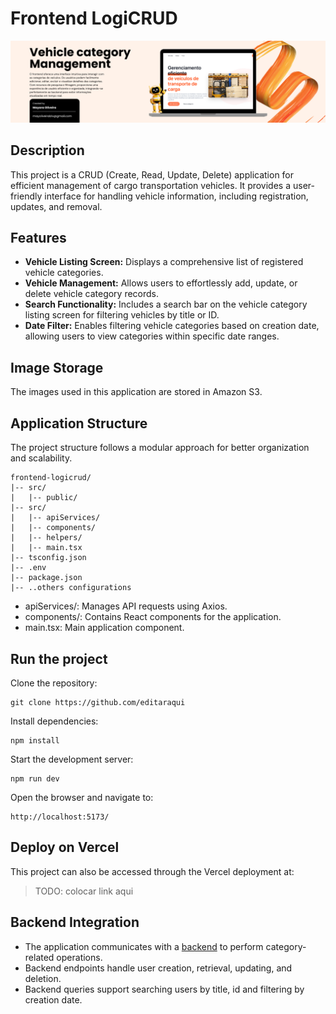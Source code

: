 # Frontend LogiCRUD
![Frontend img](./public/images/frontend-img.png)

## Description 
This project is a CRUD (Create, Read, Update, Delete) application for efficient management of cargo transportation vehicles. It provides a user-friendly interface for handling vehicle information, including registration, updates, and removal. 

## Features

- **Vehicle Listing Screen:** Displays a comprehensive list of registered vehicle categories.
- **Vehicle Management:** Allows users to effortlessly add, update, or delete vehicle category records.
- **Search Functionality:** Includes a search bar on the vehicle category listing screen for filtering vehicles by title or ID.
- **Date Filter:** Enables filtering vehicle categories based on creation date, allowing users to view categories within specific date ranges.

## Image Storage
The images used in this application are stored in Amazon S3.

## Application Structure
The project structure follows a modular approach for better organization and scalability.

```
frontend-logicrud/
|-- src/
|   |-- public/
|-- src/
|   |-- apiServices/
|   |-- components/
|   |-- helpers/
|   |-- main.tsx
|-- tsconfig.json
|-- .env
|-- package.json
|-- ..others configurations
```

- apiServices/: Manages API requests using Axios.
- components/: Contains React components for the application.
- main.tsx: Main application component.

## Run the project
Clone the repository:
```
git clone https://github.com/editaraqui
```

Install dependencies:

```
npm install
```

Start the development server:

```
npm run dev
```

Open the browser and navigate to:
```
http://localhost:5173/
```

## Deploy on Vercel
This project can also be accessed through the Vercel deployment at:
> TODO: colocar link aqui

## Backend Integration
- The application communicates with a [backend](https://github.com/mayoliveii/backend-logicrud) to perform category-related operations.
- Backend endpoints handle user creation, retrieval, updating, and deletion.
- Backend queries support searching users by title, id and filtering by creation date.
